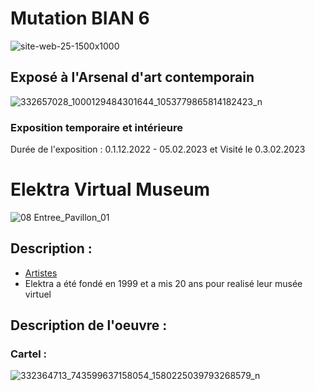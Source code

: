 # Mutation BIAN 6 
![site-web-25-1500x1000](https://user-images.githubusercontent.com/123759550/218153866-83f8e53e-80aa-4bbb-8239-35fd3121a353.jpg)
## Exposé à l'Arsenal d'art contemporain
![332657028_1000129484301644_1053779865814182423_n](https://user-images.githubusercontent.com/123759550/221688013-f4036754-579c-44ff-bcd8-203593f5ddc6.jpg)
### Exposition temporaire et intérieure
Durée de l'exposition : 0.1.12.2022 - 05.02.2023
et Visité le 0.3.02.2023
# Elektra Virtual Museum 
![08 Entree_Pavillon_01](https://user-images.githubusercontent.com/123759550/221689958-0931ff3b-60cf-4913-9cbd-702d9cb50399.jpg)
## Description :
- [Artistes](https://evm.elektramontreal.ca/fr/artistes)
- Elektra a été fondé en 1999 et a mis 20 ans pour realisé leur musée virtuel
## Description de l'oeuvre :
### Cartel : 
![332364713_743599637158054_1580225039793268579_n](https://user-images.githubusercontent.com/123759550/221692981-7a1ed2d8-4c96-4a47-932f-ac52ff8a86cf.jpg)
